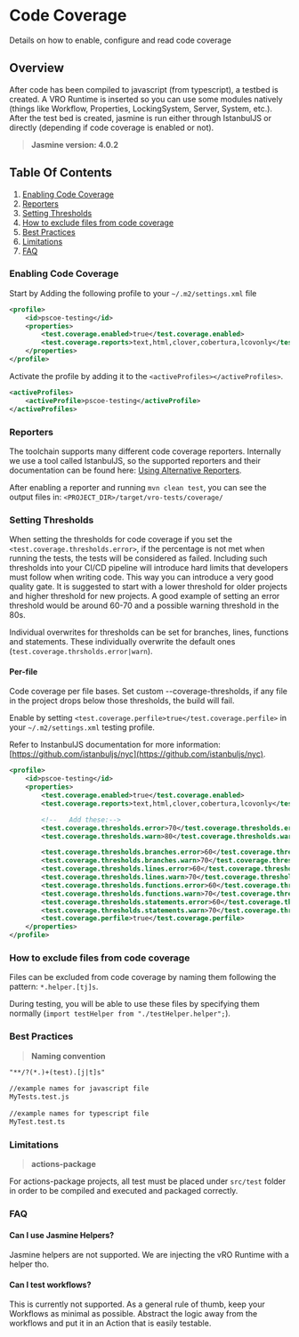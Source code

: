 # Code Coverage

Details on how to enable, configure and read code coverage

## Overview

After code has been compiled to javascript (from typescript), a testbed is created. A VRO Runtime is inserted so you can use some modules natively (things like Workflow, Properties, LockingSystem, Server, System, etc.). After the test bed is created, jasmine is run either through IstanbulJS or directly (depending if code coverage is enabled or not).

> **Jasmine version: 4.0.2**

## Table Of Contents

1. [Enabling Code Coverage](#enabling-code-coverage)
2. [Reporters](#reporters)
3. [Setting Thresholds](#setting-thresholds)
4. [How to exclude files from code coverage](#how-to-exclude-files-from-code-coverage)
5. [Best Practices](#best-practices)
6. [Limitations](#limitations)
7. [FAQ](#faq)

### Enabling Code Coverage

Start by Adding the following profile to your `~/.m2/settings.xml` file

```xml
<profile>
    <id>pscoe-testing</id>
    <properties>
        <test.coverage.enabled>true</test.coverage.enabled>
        <test.coverage.reports>text,html,clover,cobertura,lcovonly</test.coverage.reports>
    </properties>
</profile>
```

Activate the profile by adding it to the `<activeProfiles></activeProfiles>`.

```xml
<activeProfiles>
    <activeProfile>pscoe-testing</activeProfile>
</activeProfiles>
```

### Reporters

The toolchain supports many different code coverage reporters. Internally we use a tool called IstanbulJS, so the supported reporters and their documentation can be found here: [Using Alternative Reporters](https://istanbul.js.org/docs/advanced/alternative-reporters/).

After enabling a reporter and running `mvn clean test`, you can see the output files in: `<PROJECT_DIR>/target/vro-tests/coverage/`

### Setting Thresholds

When setting the thresholds for code coverage if you set the `<test.coverage.thresholds.error>`, if the percentage is not met when running the tests, the tests will be considered as failed. Including such thresholds into your CI/CD pipeline will introduce hard limits that developers must follow when writing code. This way you can introduce a very good quality gate. It is suggested to start with a lower threshold for older projects and higher threshold for new projects. A good example of setting an error threshold would be around 60-70 and a possible warning threshold in the 80s.

Individual overwrites for thresholds can be set for branches, lines, functions and statements. These individually overwrite the default ones (`test.coverage.thrsholds.error|warn`).

#### Per-file

Code coverage per file bases. Set custom --coverage-thresholds, if any file in the project drops below those thresholds, the build will fail.

Enable by setting `<test.coverage.perfile>true</test.coverage.perfile>` in your `~/.m2/settings.xml` testing profile.

Refer to InstanbulJS documentation for more information: [https://github.com/istanbuljs/nyc](https://github.com/istanbuljs/nyc).

```xml
<profile>
    <id>pscoe-testing</id>
    <properties>
        <test.coverage.enabled>true</test.coverage.enabled>
        <test.coverage.reports>text,html,clover,cobertura,lcovonly</test.coverage.reports>

        <!--   Add these:-->
        <test.coverage.thresholds.error>70</test.coverage.thresholds.error>
        <test.coverage.thresholds.warn>80</test.coverage.thresholds.warn>

        <test.coverage.thresholds.branches.error>60</test.coverage.thresholds.branches.error>
        <test.coverage.thresholds.branches.warn>70</test.coverage.thresholds.branches.warn>
        <test.coverage.thresholds.lines.error>60</test.coverage.thresholds.lines.error>
        <test.coverage.thresholds.lines.warn>70</test.coverage.thresholds.lines.warn>
        <test.coverage.thresholds.functions.error>60</test.coverage.thresholds.functions.error>
        <test.coverage.thresholds.functions.warn>70</test.coverage.thresholds.functions.warn>
        <test.coverage.thresholds.statements.error>60</test.coverage.thresholds.statements.error>
        <test.coverage.thresholds.statements.warn>70</test.coverage.thresholds.statements.warn>
        <test.coverage.perfile>true</test.coverage.perfile>
    </properties>
</profile>
```

### How to exclude files from code coverage

Files can be excluded from code coverage by naming them following the pattern: `*.helper.[tj]s`.

During testing, you will be able to use these files by specifying them normally (`import testHelper from "./testHelper.helper";`).

### Best Practices

> **Naming convention**

```txt
"**/?(*.)+(test).[j|t]s"
 
//example names for javascript file
MyTests.test.js
 
//example names for typescript file
MyTest.test.ts
```

### Limitations

> **actions-package**

For actions-package projects, all test must be placed under `src/test` folder in order to be compiled and executed and packaged correctly.

### FAQ

#### Can I use Jasmine Helpers?

Jasmine helpers are not supported. We are injecting the vRO Runtime with a helper tho.

#### Can I test workflows?

This is currently not supported. As a general rule of thumb, keep your Workflows as minimal as possible. Abstract the logic away from the workflows and put it in an Action that is easily testable.
